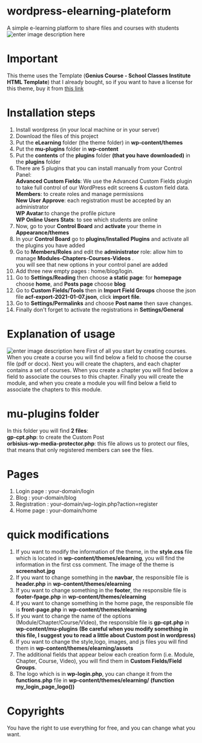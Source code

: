 # wordpress-elearning-plateform
A simple e-learning platform to share files and courses with students 
![enter image description here](https://nimbusweb.me/box/attachment/5091765/d7mfuntnqqywzvblfq2u/zs7eH2THMNSJJ6li/screenshot-localhost_8080-2021.01.15-19_29_24.png)

# Important

This theme uses the Template (**Genius Course - School Classes Institute HTML Template**)  that I already bought, so if you want to have a license for this theme, buy it from [this link](https://themeforest.net/item/genius-course-learning-course-html-template/21984716)   

# Installation steps

 1. Install wordpress (in your local machine or in your server)
 2. Download the files of this project
 3. Put the **eLearning** folder (the theme folder) in **wp-content/themes**
 4. Put the **mu-plugins** folder in **wp-content**
 5. Put the **contents** of the **plugins** folder **(that you have downloaded)** in the **plugins** folder
 6. There are 5 plugins that you can install manually from your Control Panel:<br>
**Advanced Custom Fields**: We use the Advanced Custom Fields plugin to take full control of our WordPress edit screens & custom field data.<br>
 **Members**: to create roles and manage permissions <br>
**New User Approve**:  each registration must be accepted by an administrator <br>
**WP Avatar**:to change the profile picture<br>
**WP Online Users Stats**: to see which students are online <br>
7. Now, go to your **Control Board** and **activate** your theme in **Appearance/themes**
 8. In your **Control Board** go to **plugins/Installed Plugins** and activate all the plugins you have added
 9. Go to **Members/Roles** and edit the **administrator** role:
 allow him to manage **Modules-Chapters-Courses-Videos** .<br>
 you will see that new options in your control panel are added
 10. Add three new empty pages : home/blog/login.
 11. Go to **Settings/Reading** then choose **a static page**:
 for **homepage** choose **home**, and **Posts page** choose **blog**
 12. Go to **Custom Fields/Tools** then in **Import Field Groups** choose the json file **acf-export-2021-01-07.json**, click **import file**.
 13. Go to **Settings/Permalinks** and choose **Post name** then save changes.
 14. Finally don't forget to activate the registrations in **Settings/General**
 # Explanation of usage

![enter image description here](https://nimbusweb.me/box/attachment/5091786/ytms2bbk6fffvlt6374o/gIabpw4vyb2lJF2A/screenshot-localhost_8080-2021.01.15-19_35_51.png)
First of all you start by creating courses. When you create a course you will find below a field to choose the course file (pdf or docx).
Next you will create the chapters, and each chapter contains a set of courses. When you create a chapter you will find below a field to associate the courses to this chapter. Finally you will create the module, and when you create a module you will find below a field to associate the chapters to this module.

# mu-plugins folder
In this folder you will find **2 files**:<br>
**gp-cpt.php**: to create the Custom Post <br>
**orbisius-wp-media-protector.php**: this file allows us to protect our files, that means that only registered members can see the files.<br>

# Pages
1. Login page : your-domain/login
2. Blog : your-domain/blog
3. Registration : your-domain/wp-login.php?action=register
4. Home page : your-domain/home

# quick modifications
1. If you want to modify the information of the theme, in the **style.css** file which is located in **wp-content/themes/elearning**, you will find the information in the first css comment. The image of the theme is **screenshot.jpg**
2. If you want to change something in the **navbar**, the responsible file is **header.php** in **wp-content/themes/elearning**
3. If you want to change something in the **footer**, the responsible file is **footer-fpage.php** in **wp-content/themes/elearning**
4. If you want to change something in the home page, the responsible file is **front-page.php** in **wp-content/themes/elearning**
5. If you want to change the name of the options (Module/Chapter/Course/Video), the responsible file is **gp-cpt.php** in **wp-content/mu-plugins** **(Be careful when you modify something in this file, I suggest you to read a little about Custom post in wordpress)**
6. If you want to change the style,logo, images, and js files you will find them in **wp-content/themes/elearning/assets**
7. The additional fields that appear below each creation form (i.e. Module, Chapter, Course, Video), you will find them in **Custom Fields/Field Groups**. 
8. The logo which is in **wp-login.php**, you can change it from the **functions.php** file in **wp-content/themes/elearning/** **(function my_login_page_logo())**

# Copyrights
You have the right to use everything for free, and you can change what you want.



 
 

